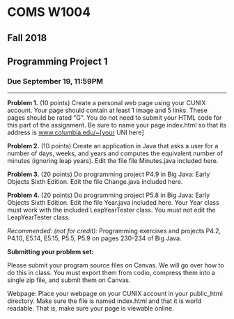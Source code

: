# COMS W1004 

## Fall 2018

## Programming Project 1


### Due September 19, 11:59PM

--------------------------------------------  





**Problem 1.** (10 points) Create a personal web page using your CUNIX account. Your page should contain at least 1 image and 5 links. These pages should be rated "G". You do not need to submit your HTML code for this part of the assignment. Be sure to name your page index.html so that its address is www.columbia.edu/~[your UNI here]

**Problem 2.** (10 points) Create an application in Java that asks a user for a number of days, weeks, and years and computes the equivalent number of minutes (ignoring leap years). Edit the file file Minutes.java included here.

**Problem 3.** (20 points)  Do programming project P4.9 in Big Java: Early Objects Sixth Edition. Edit the file Change.java included here.

**Problem 4.** (20 points) Do programming project P5.8 in Big Java: Early Objects Sixth Edition. Edit the file Year.java included here. Your Year class must work with the included LeapYearTester class. You must not edit the LeapYearTester class.


*Recommended:  (not for credit):* Programming exercises and projects P4.2, P4.10, E5.14, E5.15, P5.5, P5.9 on pages 230-234 of Big Java.


 

**Submitting your problem set:**

Please submit your program source files on Canvas. We will go over how to do this in class. You must export them from codio, compress them into a single zip file, and submit them on Canvas.

Webpage: Place your webpage on your CUNIX account in your public_html directory. Make sure the file is named index.html and that it is world readable. That is, make sure your page is viewable online.